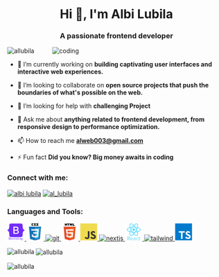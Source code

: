 <h1 align="center">Hi 👋, I'm Albi Lubila</h1>
<h3 align="center">A passionate frontend developer</h3>
<img align="right" alt="coding" width="400" src="https://media.tenor.com/whgQwNlVvNkAAAAi/xero-code.gif"

<p align="left"> <img src="https://komarev.com/ghpvc/?username=allubila&label=Profile%20views&color=0e75b6&style=flat" alt="allubila" /> </p>

- 🔭 I’m currently working on **building captivating user interfaces and interactive web experiences.**

- 👯 I’m looking to collaborate on **open source projects that push the boundaries of what's possible on the web.**

- 🤝 I’m looking for help with **challenging Project**

- 💬 Ask me about **anything related to frontend development, from responsive design to performance optimization.**

- 📫 How to reach me **alweb003@gmail.com**

- ⚡ Fun fact **Did you know? Big money awaits in coding**

<h3 align="left">Connect with me:</h3>
<p align="left">
<a href="https://www.linkedin.com/in/albilubila/" target="blank"><img align="center" src="https://raw.githubusercontent.com/rahuldkjain/github-profile-readme-generator/master/src/images/icons/Social/linked-in-alt.svg" alt="albi lubila" height="30" width="40" /></a>
<a href="https://www.instagram.com/albi_lubila/" target="blank"><img align="center" src="https://raw.githubusercontent.com/rahuldkjain/github-profile-readme-generator/master/src/images/icons/Social/instagram.svg" alt="al_lubila" height="30" width="40" /></a>
</p>

<h3 align="left">Languages and Tools:</h3>
<p align="left"> <a href="https://getbootstrap.com" target="_blank" rel="noreferrer"> <img src="https://raw.githubusercontent.com/devicons/devicon/master/icons/bootstrap/bootstrap-plain-wordmark.svg" alt="bootstrap" width="40" height="40"/> </a> <a href="https://www.w3schools.com/css/" target="_blank" rel="noreferrer"> <img src="https://raw.githubusercontent.com/devicons/devicon/master/icons/css3/css3-original-wordmark.svg" alt="css3" width="40" height="40"/> </a> <a href="https://git-scm.com/" target="_blank" rel="noreferrer"> <img src="https://www.vectorlogo.zone/logos/git-scm/git-scm-icon.svg" alt="git" width="40" height="40"/> </a> <a href="https://www.w3.org/html/" target="_blank" rel="noreferrer"> <img src="https://raw.githubusercontent.com/devicons/devicon/master/icons/html5/html5-original-wordmark.svg" alt="html5" width="40" height="40"/> </a> <a href="https://developer.mozilla.org/en-US/docs/Web/JavaScript" target="_blank" rel="noreferrer"> <img src="https://raw.githubusercontent.com/devicons/devicon/master/icons/javascript/javascript-original.svg" alt="javascript" width="40" height="40"/> </a> <a href="https://nextjs.org/" target="_blank" rel="noreferrer"> <img src="https://cdn.worldvectorlogo.com/logos/nextjs-2.svg" alt="nextjs" width="40" height="40"/> </a> <a href="https://reactjs.org/" target="_blank" rel="noreferrer"> <img src="https://raw.githubusercontent.com/devicons/devicon/master/icons/react/react-original-wordmark.svg" alt="react" width="40" height="40"/> </a> <a href="https://tailwindcss.com/" target="_blank" rel="noreferrer"> <img src="https://www.vectorlogo.zone/logos/tailwindcss/tailwindcss-icon.svg" alt="tailwind" width="40" height="40"/> </a> <a href="https://www.typescriptlang.org/" target="_blank" rel="noreferrer"> <img src="https://raw.githubusercontent.com/devicons/devicon/master/icons/typescript/typescript-original.svg" alt="typescript" width="40" height="40"/> </a> </p>

<p><img align="left" src="https://github-readme-stats.vercel.app/api/top-langs?username=allubila&show_icons=true&locale=en&layout=compact" alt="allubila" /></p>

<p>&nbsp;<img align="center" src="https://github-readme-stats.vercel.app/api?username=allubila&show_icons=true&locale=en" alt="allubila" /></p>

<p><img align="center" src="https://github-readme-streak-stats.herokuapp.com/?user=allubila&" alt="allubila" /></p>

